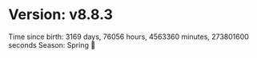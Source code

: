 # Version: v8.8.3
Time since birth: 3169 days, 76056 hours, 4563360 minutes, 273801600 seconds
Season: Spring 🌸
